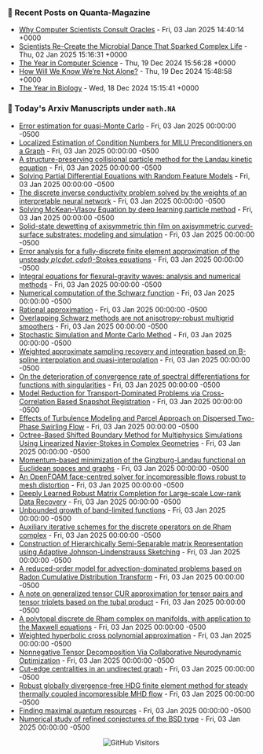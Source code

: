 ### 📝 Recent Posts on Quanta-Magazine
<!-- quanta starts -->
* <a href="https://www.quantamagazine.org/why-computer-scientists-consult-oracles-20250103/">Why Computer Scientists Consult Oracles</a> - Fri, 03 Jan 2025 14:40:14 +0000
* <a href="https://www.quantamagazine.org/scientists-re-create-the-microbial-dance-that-sparked-complex-life-20250102/">Scientists Re-Create the Microbial Dance That Sparked Complex Life</a> - Thu, 02 Jan 2025 15:16:31 +0000
* <a href="https://www.quantamagazine.org/the-year-in-computer-science-20241219/">The Year in Computer Science</a> - Thu, 19 Dec 2024 15:56:28 +0000
* <a href="https://www.quantamagazine.org/how-will-we-know-were-not-alone-20241219/">How Will We Know We’re Not Alone?</a> - Thu, 19 Dec 2024 15:48:58 +0000
* <a href="https://www.quantamagazine.org/the-year-in-biology-20241218/">The Year in Biology</a> - Wed, 18 Dec 2024 15:15:41 +0000
<!-- quanta ends -->


### 📝 Today's Arxiv Manuscripts under ``math.NA``
<!-- arxiv-math-na starts -->
* <a href="https://arxiv.org/abs/2501.00150">Error estimation for quasi-Monte Carlo</a> - Fri, 03 Jan 2025 00:00:00 -0500
* <a href="https://arxiv.org/abs/2501.00245">Localized Estimation of Condition Numbers for MILU Preconditioners on a Graph</a> - Fri, 03 Jan 2025 00:00:00 -0500
* <a href="https://arxiv.org/abs/2501.00263">A structure-preserving collisional particle method for the Landau kinetic equation</a> - Fri, 03 Jan 2025 00:00:00 -0500
* <a href="https://arxiv.org/abs/2501.00288">Solving Partial Differential Equations with Random Feature Models</a> - Fri, 03 Jan 2025 00:00:00 -0500
* <a href="https://arxiv.org/abs/2501.00345">The discrete inverse conductivity problem solved by the weights of an interpretable neural network</a> - Fri, 03 Jan 2025 00:00:00 -0500
* <a href="https://arxiv.org/abs/2501.00780">Solving McKean-Vlasov Equation by deep learning particle method</a> - Fri, 03 Jan 2025 00:00:00 -0500
* <a href="https://arxiv.org/abs/2501.00783">Solid-state dewetting of axisymmetric thin film on axisymmetric curved-surface substrates: modeling and simulation</a> - Fri, 03 Jan 2025 00:00:00 -0500
* <a href="https://arxiv.org/abs/2501.00849">Error analysis for a fully-discrete finite element approximation of the unsteady $p(cdot,cdot)$-Stokes equations</a> - Fri, 03 Jan 2025 00:00:00 -0500
* <a href="https://arxiv.org/abs/2501.00887">Integral equations for flexural-gravity waves: analysis and numerical methods</a> - Fri, 03 Jan 2025 00:00:00 -0500
* <a href="https://arxiv.org/abs/2501.00898">Numerical computation of the Schwarz function</a> - Fri, 03 Jan 2025 00:00:00 -0500
* <a href="https://arxiv.org/abs/2501.00902">Rational approximation</a> - Fri, 03 Jan 2025 00:00:00 -0500
* <a href="https://arxiv.org/abs/2501.00938">Overlapping Schwarz methods are not anisotropy-robust multigrid smoothers</a> - Fri, 03 Jan 2025 00:00:00 -0500
* <a href="https://arxiv.org/abs/2501.00997">Stochastic Simulation and Monte Carlo Method</a> - Fri, 03 Jan 2025 00:00:00 -0500
* <a href="https://arxiv.org/abs/2501.01167">Weighted approximate sampling recovery and integration based on B-spline interpolation and quasi-interpolation</a> - Fri, 03 Jan 2025 00:00:00 -0500
* <a href="https://arxiv.org/abs/2501.01199">On the deterioration of convergence rate of spectral differentiations for functions with singularities</a> - Fri, 03 Jan 2025 00:00:00 -0500
* <a href="https://arxiv.org/abs/2501.01299">Model Reduction for Transport-Dominated Problems via Cross-Correlation Based Snapshot Registration</a> - Fri, 03 Jan 2025 00:00:00 -0500
* <a href="https://arxiv.org/abs/2501.00037">Effects of Turbulence Modeling and Parcel Approach on Dispersed Two-Phase Swirling Flow</a> - Fri, 03 Jan 2025 00:00:00 -0500
* <a href="https://arxiv.org/abs/2501.00143">Octree-Based Shifted Boundary Method for Multiphysics Simulations Using Linearized Navier-Stokes in Complex Geometries</a> - Fri, 03 Jan 2025 00:00:00 -0500
* <a href="https://arxiv.org/abs/2501.00389">Momentum-based minimization of the Ginzburg-Landau functional on Euclidean spaces and graphs</a> - Fri, 03 Jan 2025 00:00:00 -0500
* <a href="https://arxiv.org/abs/2501.00450">An OpenFOAM face-centred solver for incompressible flows robust to mesh distortion</a> - Fri, 03 Jan 2025 00:00:00 -0500
* <a href="https://arxiv.org/abs/2501.00677">Deeply Learned Robust Matrix Completion for Large-scale Low-rank Data Recovery</a> - Fri, 03 Jan 2025 00:00:00 -0500
* <a href="https://arxiv.org/abs/2501.00901">Unbounded growth of band-limited functions</a> - Fri, 03 Jan 2025 00:00:00 -0500
* <a href="https://arxiv.org/abs/2105.02065">Auxiliary iterative schemes for the discrete operators on de Rham complex</a> - Fri, 03 Jan 2025 00:00:00 -0500
* <a href="https://arxiv.org/abs/2302.01977">Construction of Hierarchically Semi-Separable matrix Representation using Adaptive Johnson-Lindenstrauss Sketching</a> - Fri, 03 Jan 2025 00:00:00 -0500
* <a href="https://arxiv.org/abs/2304.14883">A reduced-order model for advection-dominated problems based on Radon Cumulative Distribution Transform</a> - Fri, 03 Jan 2025 00:00:00 -0500
* <a href="https://arxiv.org/abs/2305.00754">A note on generalized tensor CUR approximation for tensor pairs and tensor triplets based on the tubal product</a> - Fri, 03 Jan 2025 00:00:00 -0500
* <a href="https://arxiv.org/abs/2401.16130">A polytopal discrete de Rham complex on manifolds, with application to the Maxwell equations</a> - Fri, 03 Jan 2025 00:00:00 -0500
* <a href="https://arxiv.org/abs/2407.19442">Weighted hyperbolic cross polynomial approximation</a> - Fri, 03 Jan 2025 00:00:00 -0500
* <a href="https://arxiv.org/abs/2411.18127">Nonnegative Tensor Decomposition Via Collaborative Neurodynamic Optimization</a> - Fri, 03 Jan 2025 00:00:00 -0500
* <a href="https://arxiv.org/abs/2411.19603">Cut-edge centralities in an undirected graph</a> - Fri, 03 Jan 2025 00:00:00 -0500
* <a href="https://arxiv.org/abs/2412.06813">Robust globally divergence-free HDG finite element method for steady thermally coupled incompressible MHD flow</a> - Fri, 03 Jan 2025 00:00:00 -0500
* <a href="https://arxiv.org/abs/2210.13475">Finding maximal quantum resources</a> - Fri, 03 Jan 2025 00:00:00 -0500
* <a href="https://arxiv.org/abs/2412.17703">Numerical study of refined conjectures of the BSD type</a> - Fri, 03 Jan 2025 00:00:00 -0500
<!-- arxiv-math-na ends -->

<div align="center">
  
![GitHub Visitors](https://api.visitorbadge.io/api/visitors?path=https%3A%2F%2Fgithub.com%2Flowrank&label=profile%20views&labelColor=%231e1e2e&countColor=%23cba6f7)



</div>

